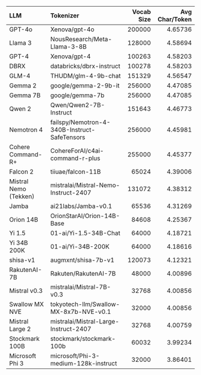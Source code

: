 | LLM                   | Tokenizer                                    |   Vocab Size |   Avg Char/Token |
|:----------------------|:---------------------------------------------|-------------:|-----------------:|
| GPT-4o                | Xenova/gpt-4o                                |       200000 |          4.65736 |
| Llama 3               | NousResearch/Meta-Llama-3-8B                 |       128000 |          4.58694 |
| GPT-4                 | Xenova/gpt-4                                 |       100263 |          4.58203 |
| DBRX                  | databricks/dbrx-instruct                     |       100278 |          4.58203 |
| GLM-4                 | THUDM/glm-4-9b-chat                          |       151329 |          4.56547 |
| Gemma 2               | google/gemma-2-9b-it                         |       256000 |          4.47085 |
| Gemma 7B              | google/gemma-7b                              |       256000 |          4.47085 |
| Qwen 2                | Qwen/Qwen2-7B-Instruct                       |       151643 |          4.46773 |
| Nemotron 4            | failspy/Nemotron-4-340B-Instruct-SafeTensors |       256000 |          4.45981 |
| Cohere Command-R+     | CohereForAI/c4ai-command-r-plus              |       255000 |          4.45377 |
| Falcon 2              | tiiuae/falcon-11B                            |        65024 |          4.39006 |
| Mistral Nemo (Tekken) | mistralai/Mistral-Nemo-Instruct-2407         |       131072 |          4.38312 |
| Jamba                 | ai21labs/Jamba-v0.1                          |        65536 |          4.31269 |
| Orion 14B             | OrionStarAI/Orion-14B-Base                   |        84608 |          4.25367 |
| Yi 1.5                | 01-ai/Yi-1.5-34B-Chat                        |        64000 |          4.18721 |
| Yi 34B 200K           | 01-ai/Yi-34B-200K                            |        64000 |          4.18616 |
| shisa-v1              | augmxnt/shisa-7b-v1                          |       120073 |          4.12321 |
| RakutenAI-7B          | Rakuten/RakutenAI-7B                         |        48000 |          4.00896 |
| Mistral v0.3          | mistralai/Mistral-7B-v0.3                    |        32768 |          4.00856 |
| Swallow MX NVE        | tokyotech-llm/Swallow-MX-8x7b-NVE-v0.1       |        32000 |          4.00856 |
| Mistral Large 2       | mistralai/Mistral-Large-Instruct-2407        |        32768 |          4.00759 |
| Stockmark 100B        | stockmark/stockmark-100b                     |        60032 |          3.99234 |
| Microsoft Phi 3       | microsoft/Phi-3-medium-128k-instruct         |        32000 |          3.86401 |